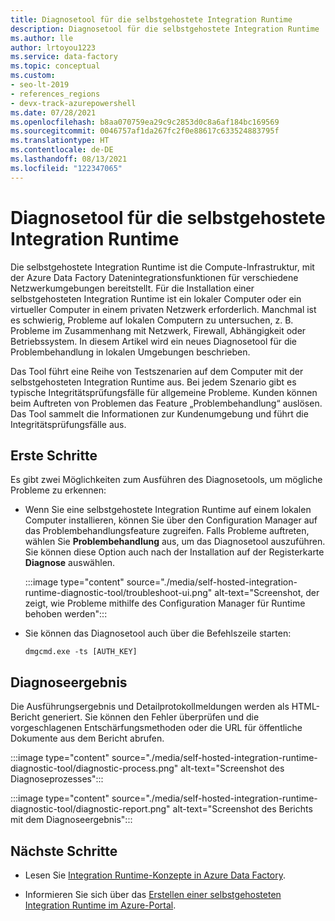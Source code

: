 ```yaml
---
title: Diagnosetool für die selbstgehostete Integration Runtime
description: Diagnosetool für die selbstgehostete Integration Runtime
ms.author: lle
author: lrtoyou1223
ms.service: data-factory
ms.topic: conceptual
ms.custom:
- seo-lt-2019
- references_regions
- devx-track-azurepowershell
ms.date: 07/28/2021
ms.openlocfilehash: b8aa070759ea29c9c2853d0c8a6af184bc169569
ms.sourcegitcommit: 0046757af1da267fc2f0e88617c633524883795f
ms.translationtype: HT
ms.contentlocale: de-DE
ms.lasthandoff: 08/13/2021
ms.locfileid: "122347065"
---
```

# <a name="diagnostic-tool-for-self-hosted-integration-runtime"></a>Diagnosetool für die selbstgehostete Integration Runtime
Die selbstgehostete Integration Runtime ist die Compute-Infrastruktur, mit der Azure Data Factory Datenintegrationsfunktionen für verschiedene Netzwerkumgebungen bereitstellt. Für die Installation einer selbstgehosteten Integration Runtime ist ein lokaler Computer oder ein virtueller Computer in einem privaten Netzwerk erforderlich. Manchmal ist es schwierig, Probleme auf lokalen Computern zu untersuchen, z. B. Probleme im Zusammenhang mit Netzwerk, Firewall, Abhängigkeit oder Betriebssystem. In diesem Artikel wird ein neues Diagnosetool für die Problembehandlung in lokalen Umgebungen beschrieben.

Das Tool führt eine Reihe von Testszenarien auf dem Computer mit der selbstgehosteten Integration Runtime aus. Bei jedem Szenario gibt es typische Integritätsprüfungsfälle für allgemeine Probleme. Kunden können beim Auftreten von Problemen das Feature „Problembehandlung“ auslösen. Das Tool sammelt die Informationen zur Kundenumgebung und führt die Integritätsprüfungsfälle aus. 

## <a name="get-started"></a>Erste Schritte 
Es gibt zwei Möglichkeiten zum Ausführen des Diagnosetools, um mögliche Probleme zu erkennen:

- Wenn Sie eine selbstgehostete Integration Runtime auf einem lokalen Computer installieren, können Sie über den Configuration Manager auf das Problembehandlungsfeature zugreifen. Falls Probleme auftreten, wählen Sie **Problembehandlung** aus, um das Diagnosetool auszuführen. Sie können diese Option auch nach der Installation auf der Registerkarte **Diagnose** auswählen.

   :::image type="content" source="./media/self-hosted-integration-runtime-diagnostic-tool/troubleshoot-ui.png" alt-text="Screenshot, der zeigt, wie Probleme mithilfe des Configuration Manager für Runtime behoben werden":::
   
- Sie können das Diagnosetool auch über die Befehlszeile starten:

   ```console
   dmgcmd.exe -ts [AUTH_KEY]
   ```

## <a name="diagnostic-result"></a>Diagnoseergebnis
Die Ausführungsergebnis und Detailprotokollmeldungen werden als HTML-Bericht generiert. Sie können den Fehler überprüfen und die vorgeschlagenen Entschärfungsmethoden oder die URL für öffentliche Dokumente aus dem Bericht abrufen.

:::image type="content" source="./media/self-hosted-integration-runtime-diagnostic-tool/diagnostic-process.png" alt-text="Screenshot des Diagnoseprozesses":::

:::image type="content" source="./media/self-hosted-integration-runtime-diagnostic-tool/diagnostic-report.png" alt-text="Screenshot des Berichts mit dem Diagnoseergebnis":::

## <a name="next-steps"></a>Nächste Schritte

- Lesen Sie [Integration Runtime-Konzepte in Azure Data Factory](./concepts-integration-runtime.md).

- Informieren Sie sich über das [Erstellen einer selbstgehosteten Integration Runtime im Azure-Portal](./create-self-hosted-integration-runtime.md).
